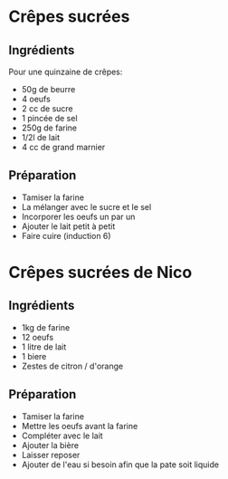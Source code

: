 # Crêpes sucrées

## Ingrédients

Pour une quinzaine de crêpes: 

- 50g de beurre
- 4 oeufs
- 2 cc de sucre
- 1 pincée de sel
- 250g de farine
- 1/2l de lait
- 4 cc de grand marnier

## Préparation

- Tamiser la farine
- La mélanger avec le sucre et le sel
- Incorporer les oeufs un par un
- Ajouter le lait petit à petit
- Faire cuire (induction 6)

# Crêpes sucrées de Nico

## Ingrédients
- 1kg de farine
- 12 oeufs
- 1 litre de lait
- 1 biere
- Zestes de citron / d'orange

## Préparation
- Tamiser la farine
- Mettre les oeufs avant la farine
- Compléter avec le lait
- Ajouter la bière
- Laisser reposer
- Ajouter de l'eau si besoin afin que la pate soit liquide
